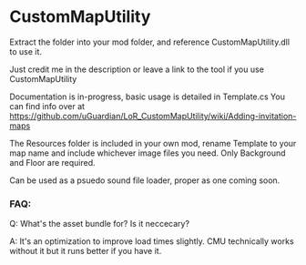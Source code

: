 # CustomMapUtility

Extract the folder into your mod folder, and reference CustomMapUtility.dll to use it.

Just credit me in the description or leave a link to the tool if you use CustomMapUtility

Documentation is in-progress, basic usage is detailed in Template.cs
You can find info over at https://github.com/uGuardian/LoR_CustomMapUtility/wiki/Adding-invitation-maps

The Resources folder is included in your own mod, rename Template to your map name and include whichever image files you need. Only Background and Floor are required.

Can be used as a psuedo sound file loader, proper as one coming soon.

### FAQ:

Q:  What's the asset bundle for? Is it neccecary?

A:  It's an optimization to improve load times slightly. CMU technically works without it but it runs better if you have it.
